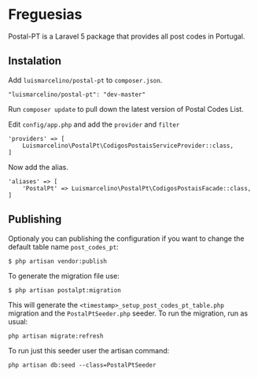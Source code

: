 # Freguesias

Postal-PT is a Laravel 5 package that provides all post codes in Portugal.

## Instalation

Add `luismarcelino/postal-pt` to `composer.json`.

    "luismarcelino/postal-pt": "dev-master"

Run `composer update` to pull down the latest version of Postal Codes List.

Edit `config/app.php` and add the `provider` and `filter`

    'providers' => [
        Luismarcelino\PostalPt\CodigosPostaisServiceProvider::class,
    ]

Now add the alias.

    'aliases' => [
        'PostalPt' => Luismarcelino\PostalPt\CodigosPostaisFacade::class,
    ]

## Publishing

Optionaly you can publishing the configuration if you want to change the default table name `post_codes_pt`:

    $ php artisan vendor:publish

To generate the migration file use:

    $ php artisan postalpt:migration

This will generate the `<timestamp>_setup_post_codes_pt_table.php` migration and the `PostalPtSeeder.php` seeder. To run the migration, run as usual:

    php artisan migrate:refresh

To run just this seeder user the artisan command:

    php artisan db:seed --class=PostalPtSeeder
